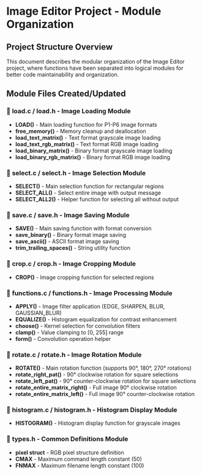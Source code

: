 # Image Editor Project - Module Organization

## Project Structure Overview

This document describes the modular organization of the Image Editor project, where functions have been separated into logical modules for better code maintainability and organization.

## Module Files Created/Updated

### 📁 **load.c / load.h** - Image Loading Module
- **LOAD()** - Main loading function for P1-P6 image formats
- **free_memory()** - Memory cleanup and deallocation
- **load_text_matrix()** - Text format grayscale image loading
- **load_text_rgb_matrix()** - Text format RGB image loading  
- **load_binary_matrix()** - Binary format grayscale image loading
- **load_binary_rgb_matrix()** - Binary format RGB image loading

### 📁 **select.c / select.h** - Image Selection Module
- **SELECT()** - Main selection function for rectangular regions
- **SELECT_ALL()** - Select entire image with output message
- **SELECT_ALL2()** - Helper function for selecting all without output

### 📁 **save.c / save.h** - Image Saving Module
- **SAVE()** - Main saving function with format conversion
- **save_binary()** - Binary format image saving
- **save_ascii()** - ASCII format image saving
- **trim_trailing_spaces()** - String utility function

### 📁 **crop.c / crop.h** - Image Cropping Module
- **CROP()** - Image cropping function for selected regions

### 📁 **functions.c / functions.h** - Image Processing Module
- **APPLY()** - Image filter application (EDGE, SHARPEN, BLUR, GAUSSIAN_BLUR)
- **EQUALIZE()** - Histogram equalization for contrast enhancement
- **choose()** - Kernel selection for convolution filters
- **clamp()** - Value clamping to [0, 255] range
- **form()** - Convolution operation helper

### 📁 **rotate.c / rotate.h** - Image Rotation Module
- **ROTATE()** - Main rotation function (supports 90°, 180°, 270° rotations)
- **rotate_right_pat()** - 90° clockwise rotation for square selections
- **rotate_left_pat()** - 90° counter-clockwise rotation for square selections
- **rotate_entire_matrix_right()** - Full image 90° clockwise rotation
- **rotate_entire_matrix_left()** - Full image 90° counter-clockwise rotation

### 📁 **histogram.c / histogram.h** - Histogram Display Module
- **HISTOGRAM()** - Histogram display function for grayscale images

### 📁 **types.h** - Common Definitions Module
- **pixel struct** - RGB pixel structure definition
- **CMAX** - Maximum command length constant (50)
- **FNMAX** - Maximum filename length constant (100)
